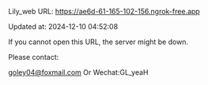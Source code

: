 Lily_web URL: https://ae6d-61-165-102-156.ngrok-free.app

Updated at: 2024-12-10 04:52:08

If you cannot open this URL, the server might be down.

Please contact: 

goley04@foxmail.com Or Wechat:GL_yeaH